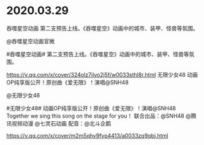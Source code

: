 # 2020.03.29

吞噬星空动画 第二支预告上线。《吞噬星空》动画中的城市、装甲、怪兽等氛围。

@吞噬星空动画官微

#吞噬星空动画#
第二支预告上线。《吞噬星空》动画中的城市、装甲、怪兽等氛围。

https://v.qq.com/x/cover/324olz7ilvo2j5f/w0033sthl8r.html
 无限少女48  动画OP纯享版公开！原创曲《爱无限》！演唱@SNH48

@无限少女48                            

#无限少女48# 动画OP纯享版公开！原创曲《爱无限》！演唱@SNH48
Together we sing this song on the stage for you！
联合出品：@SNH48  @腾讯视频动漫  @七灵石动画
配音：@北斗企鹅

https://v.qq.com/x/cover/m2m5qhv9fyp4413/a0033zq9qbj.html


